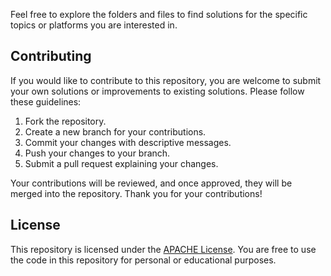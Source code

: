 
Feel free to explore the folders and files to find solutions for the specific topics or platforms you are interested in.

## Contributing

If you would like to contribute to this repository, you are welcome to submit your own solutions or improvements to existing solutions. Please follow these guidelines:

1. Fork the repository.
2. Create a new branch for your contributions.
3. Commit your changes with descriptive messages.
4. Push your changes to your branch.
5. Submit a pull request explaining your changes.

Your contributions will be reviewed, and once approved, they will be merged into the repository. Thank you for your contributions!

## License

This repository is licensed under the [APACHE License](LICENSE). You are free to use the code in this repository for personal or educational purposes.


